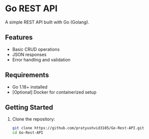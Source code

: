 # Go REST API

A simple REST API built with Go (Golang).

## Features

- Basic CRUD operations
- JSON responses
- Error handling and validation

## Requirements

- Go 1.18+ installed
- [Optional] Docker for containerized setup

## Getting Started

1. Clone the repository:
   ```bash
   git clone https://github.com/pratyushvid3105/Go-Rest-API.git
   cd Go-Rest-API
   ```
